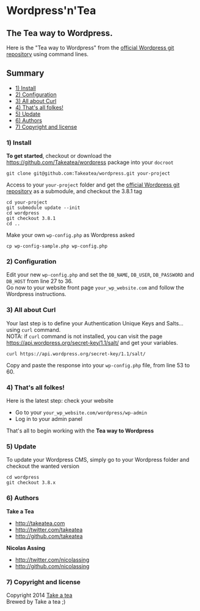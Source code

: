 # Wordpress'n'Tea


## The Tea way to Wordpress.

Here is the "Tea way to Wordpress" from the [official Wordpress git repository](https://github.com/wordpress/wordpress) using command lines.


## Summary

+ [1) Install](#1-install)
+ [2) Configuration](#2-configuration)
+ [3) All about Curl](#3-all-about-curl)
+ [4) That's all folkes!](#4-thats-all-folkes)
+ [5) Update](#5-update)
+ [6) Authors](#6-authors)
+ [7) Copyright and license](#7-copyright-and-license)


### 1) Install

**To get started**, checkout or download the https://github.com/Takeatea/wordpress package into your `docroot`

```Shell
git clone git@github.com:Takeatea/wordpress.git your-project
```

Access to your `your-project` folder and get the [official Wordpress git repository](https://github.com/wordpress/wordpress) as a submodule, and checkout the 3.8.1 tag

```Shell
cd your-project
git submodule update --init
cd wordpress
git checkout 3.8.1
cd ..
```

Make your own `wp-config.php` as Wordpress asked

```Shell
cp wp-config-sample.php wp-config.php
```


### 2) Configuration

Edit your new `wp-config.php` and set the `DB_NAME`, `DB_USER`, `DB_PASSWORD` and `DB_HOST` from line 27 to 36.  
Go now to your website front page `your_wp_website.com` and follow the Wordpress instructions.


### 3) All about Curl

Your last step is to define your Authentication Unique Keys and Salts... using `curl` command.  
NOTA: if `curl` command is not installed, you can visit the page https://api.wordpress.org/secret-key/1.1/salt/ and get your variables.

```Shell
curl https://api.wordpress.org/secret-key/1.1/salt/
```

Copy and paste the response into your `wp-config.php` file, from line 53 to 60.


### 4) That's all folkes!

Here is the latest step: check your website

+ Go to your `your_wp_website.com/wordpress/wp-admin`
+ Log in to your admin panel

That's all to begin working with the **Tea way to Wordpress**


### 5) Update

To update your Wordpress CMS, simply go to your Wordpress folder and checkout the wanted version

```Shell
cd wordpress
git checkout 3.8.x
```


### 6) Authors

**Take a Tea**

+ http://takeatea.com
+ http://twitter.com/takeatea
+ http://github.com/takeatea

**Nicolas Assing**

+ http://twitter.com/nicolassing
+ http://github.com/nicolassing


### 7) Copyright and license

Copyright 2014 [Take a tea](http://takeatea.com "Take a tea")  
Brewed by Take a tea ;)
